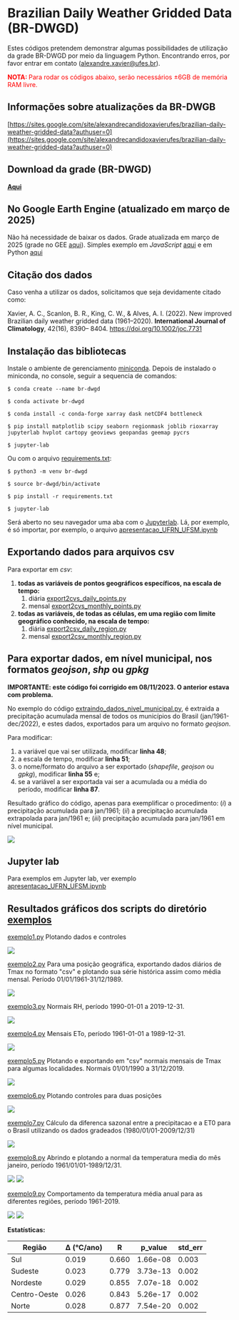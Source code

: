 # Brazilian Daily  Weather Gridded  Data (BR-DWGD)
Estes códigos pretendem demonstrar algumas possibilidades de utilização da grade
BR-DWGD por meio da linguagem Python. Encontrando erros, por favor entrar em contato (alexandre.xavier@ufes.br).


<p><strong><span style="color: #ff0000;">NOTA: 
</span></strong><span style="color: #ff0000;">Para rodar os códigos abaixo, serão necessários &plusmn;6GB de memória
RAM livre.</span></p>

## Informações sobre atualizações da **BR-DWGB**

[https://sites.google.com/site/alexandrecandidoxavierufes/brazilian-daily-weather-gridded-data?authuser=0](https://sites.google.com/site/alexandrecandidoxavierufes/brazilian-daily-weather-gridded-data?authuser=0)

## Download da grade (BR-DWGD)
[**Aqui**](https://drive.google.com/drive/folders/11-qnvwojirAtaQxSE03N0_SUrbcsz44N)

## No Google Earth Engine (atualizado em março de 2025)
Não há necessidade de baixar os dados. Grade atualizada em março de 2025 (grade no 
GEE [aqui](https://code.earthengine.google.com/?asset=projects/ee-alexandrexavier/assets/BR-DWGD)). 
Simples exemplo em *JavaScript* [aqui](https://code.earthengine.google.com/b073892a62887b96c569c327fd57d140) e em Python
[aqui](https://github.com/AlexandreCandidoXavier/BR-DWGD/tree/main/notebooks)

## Citação dos dados

Caso venha a utilizar os dados, solicitamos que seja devidamente citado como:

Xavier, A. C., Scanlon, B. R., King, C. W., & Alves, A. I. (2022). 
New improved Brazilian daily weather gridded data (1961–2020). **International 
Journal of Climatology**, 42(16), 8390– 8404. https://doi.org/10.1002/joc.7731

## Instalação das bibliotecas
Instale o ambiente de gerenciamento 
[miniconda](https://docs.conda.io/en/latest/miniconda.html).
Depois de instalado o miniconda, no console, seguir a
sequencia de comandos:

`$ conda create --name br-dwgd`

`$ conda activate br-dwgd`

`$ conda install -c conda-forge xarray dask netCDF4 bottleneck`

`$ pip install matplotlib scipy seaborn regionmask joblib rioxarray jupyterlab hvplot cartopy geoviews geopandas geemap pycrs`

`$ jupyter-lab` 

Ou com o arquivo [requirements.txt](https://github.com/AlexandreCandidoXavier/BR-DWGD/blob/main/requirements.txt):

`$ python3 -m venv br-dwgd`

`$ source br-dwgd/bin/activate`

`$ pip install -r requirements.txt`

`$ jupyter-lab`

Será aberto no seu navegador uma aba com o 
[Jupyterlab](https://jupyter.org/). Lá, por exemplo, é só
importar, por exemplo, o arquivo [apresentacao_UFRN_UFSM.ipynb](https://github.com/AlexandreCandidoXavier/BR-DWGD/blob/main/notebooks/apresentacao_UFRN_UFSM.ipynb)

## Exportando dados para arquivos csv

Para exportar em *csv*:

1. **todas as variáveis de pontos geográficos específicos, na escala de tempo:**
   1. diária [export2cvs_daily_points.py](https://github.com/AlexandreCandidoXavier/BR-DWGD/blob/main/exemplos/export2cvs_daily_points.py)
   2. mensal [export2cvs_monthly_points.py](https://github.com/AlexandreCandidoXavier/BR-DWGD/blob/main/exemplos/export2cvs_monthly_points.py)
2. **todas as variáveis, de todas as células, em uma região com limite geográfico conhecido, na escala de tempo:**
   1. diária [export2csv_daily_region.py](https://github.com/AlexandreCandidoXavier/BR-DWGD/blob/main/exemplos/export2csv_daily_region.py)
   2. mensal [export2csv_monthly_region.py](https://github.com/AlexandreCandidoXavier/BR-DWGD/blob/main/exemplos/export2csv_monthly_region.py)
   
## Para exportar dados, em nível municipal, nos formatos *geojson*, *shp* ou *gpkg*

**IMPORTANTE: este código foi corrigido em 08/11/2023. O anterior estava com problema.**

No exemplo do código [extraindo_dados_nivel_municipal.py](https://github.com/AlexandreCandidoXavier/BR-DWGD/blob/main/exemplos/extraindo_dados_nivel_municipal.py),
é extraida a precipitação acumulada mensal de todos os municípios do Brasil 
(jan/1961-dec/2022), e estes dados, exportados para um arquivo no formato 
*geojson*.

Para modificar:

1. a variável que vai ser utilizada, modificar **linha 48**;
2. a escala de tempo, modificar **linha 51**;
3. o nome/formato do arquivo a ser exportado (*shapefile*, *geojson* ou *gpkg*), 
   modificar **linha 55** e;
4. se a variável a ser exportada vai ser a acumulada ou a média 
   do período, modificar **linha 87**.

Resultado gráfico do código, apenas para exemplificar o procedimento: (*i*)
a precipitação acumulada para jan/1961; (*ii*) a precipitação acumulada 
extrapolada para jan/1961 e; (*iii*) precipitação acumulada para jan/1961
em nível municipal.

![](https://github.com/AlexandreCandidoXavier/BR-DWGD/blob/main/exemplos/imagens/extracao_municipal.jpeg)

## Jupyter lab

Para exemplos em Jupyter lab, ver exemplo 
[apresentacao_UFRN_UFSM.ipynb](https://github.com/AlexandreCandidoXavier/BR-DWGD/blob/main/exemplos/apresentacao_UFRN_UFSM.ipynb)

## Resultados gráficos dos scripts do diretório [exemplos](https://github.com/AlexandreCandidoXavier/BR-DWGD/blob/main/exemplos)

[exemplo1.py](https://github.com/AlexandreCandidoXavier/BR-DWGD/blob/main/exemplos/exemplo1.py) Plotando dados e controles

![](https://github.com/AlexandreCandidoXavier/BR-DWGD/blob/main/exemplos/imagens/resultado_exemplo1.jpeg)

[exemplo2.py](https://github.com/AlexandreCandidoXavier/BR-DWGD/blob/main/exemplos/exemplo2.py) Para uma posição geográfica, exportando dados diários de Tmax no formato "csv" e plotando sua série histórica assim como média mensal. Período 01/01/1961-31/12/1989.

![](https://github.com/AlexandreCandidoXavier/BR-DWGD/blob/main/exemplos/imagens/resultado_exemplo2.jpeg)

[exemplo3.py](https://github.com/AlexandreCandidoXavier/BR-DWGD/blob/main/exemplos/exemplo3.py) Normais RH, período 1990-01-01 a 2019-12-31.

![](https://github.com/AlexandreCandidoXavier/BR-DWGD/blob/main/exemplos/imagens/resultado_exemplo3.jpeg)

[exemplo4.py](https://github.com/AlexandreCandidoXavier/BR-DWGD/blob/main/exemplos/exemplo4.py) Mensais ETo, período 1961-01-01 a 1989-12-31.

![](https://github.com/AlexandreCandidoXavier/BR-DWGD/blob/main/exemplos/imagens/resultado_exemplo4.jpeg)

[exemplo5.py](https://github.com/AlexandreCandidoXavier/BR-DWGD/blob/main/exemplos/exemplo5.py) Plotando e exportando em "csv" normais mensais de Tmax para 
algumas localidades. Normais 01/01/1990 a 31/12/2019.

![](https://github.com/AlexandreCandidoXavier/BR-DWGD/blob/main/exemplos/imagens/resultado_exemplo5.jpeg)

[exemplo6.py](https://github.com/AlexandreCandidoXavier/BR-DWGD/blob/main/exemplos/exemplo6.py) Plotando controles para duas posições

![](https://github.com/AlexandreCandidoXavier/BR-DWGD/blob/main/exemplos/imagens/resultado_exemplo6.jpeg)

[exemplo7.py](https://github.com/AlexandreCandidoXavier/BR-DWGD/blob/main/exemplos/exemplo7.py) Cálculo da diferenca sazonal entre a precipitacao e a 
ET0 para o Brasil utilizando os dados gradeados (1980/01/01-2009/12/31)

![](https://github.com/AlexandreCandidoXavier/BR-DWGD/blob/main/exemplos/imagens/resultado_exemplo7.jpeg)

[exemplo8.py](https://github.com/AlexandreCandidoXavier/BR-DWGD/blob/main/exemplos/exemplo8.py) Abrindo e plotando a normal da temperatura media do mês janeiro, período 1961/01/01-1989/12/31.

![](https://github.com/AlexandreCandidoXavier/BR-DWGD/blob/main/exemplos/imagens/resultado_exemplo8_1.jpeg)
![](https://github.com/AlexandreCandidoXavier/BR-DWGD/blob/main/exemplos/imagens/resultado_exemplo8_2.jpeg)


[exemplo9.py](https://github.com/AlexandreCandidoXavier/BR-DWGD/blob/main/exemplos/exemplo9.py) Comportamento da temperatura média anual para as diferentes regiões, período 1961-2019.

![](https://github.com/AlexandreCandidoXavier/BR-DWGD/blob/main/exemplos/imagens/resultado_exemplo9_1.jpeg)
![](https://github.com/AlexandreCandidoXavier/BR-DWGD/blob/main/exemplos/imagens/resultado_exemplo9_2.jpeg)

**Estatísticas:** 

|Região      |<html>&Delta; (&#8451;/ano)</html>|R           | p_value  |std_err     |
|------------|------------|------------|----------|------------|
|Sul         |0.019       |0.660       | 1.66e-08 |0.003       |
|Sudeste     |0.023       |0.779       | 3.73e-13 |0.002       |
|Nordeste    |0.029       |0.855       | 7.07e-18 |0.002       |
|Centro-Oeste|0.026       |0.843       | 5.26e-17 |0.002       |
|Norte       |0.028       |0.877       | 7.54e-20 |0.002       |

